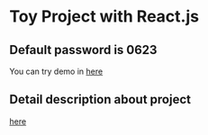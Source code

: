# Toy Project with React.js
## Default password is 0623
You can try demo in [here](https://hohuns.github.io/InternetLogger/)

## Detail description about project
[here](https://hohuns17.notion.site/InterLogger-2f71c670bad747afb7fae21917da896b)
